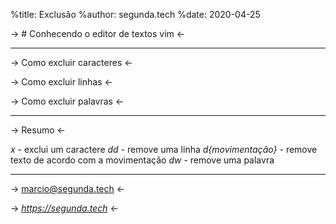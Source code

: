 %title: Exclusão
%author: segunda.tech
%date: 2020-04-25

-> # Conhecendo o editor de textos vim <-

-------------------------------------------------

-> Como excluir caracteres <-

-> Como excluir linhas <-

-> Como excluir palavras <-

-------------------------------------------------

-> Resumo <-

*x*               - exclui um caractere
*dd*              - remove uma linha
*d{movimentação}* - remove texto de acordo com a movimentação
*dw*              - remove uma palavra

-------------------------------------------------

-> marcio@segunda.tech <-

-> *https://segunda.tech* <-
